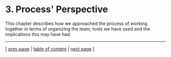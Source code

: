 # 3. Process' Perspective
<!-- Mere uddybende intro eller fint? -->
This chapter describes how we approached the process of working together in terms of organizing the team, tools we have used and the implications this may have had.

---
[ [prev page](../chapters/203_interactions_of_subsystems.md) | [table of content](../table_of_content.md) | [next page](../chapters/301_ci_dc_chain_tools.md) ]